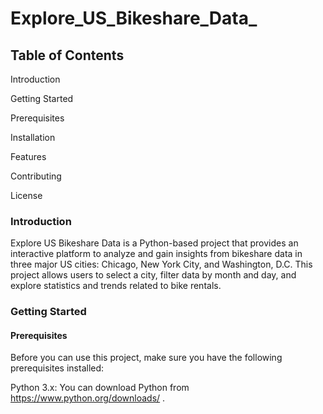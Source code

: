 # Explore_US_Bikeshare_Data_
## Table of Contents

   Introduction
   
   Getting Started
   
   Prerequisites
   
   Installation
   
   Features
   
   Contributing
   
   License
   
### Introduction
Explore US Bikeshare Data is a Python-based project that provides an interactive platform to analyze and gain insights from bikeshare data in three major US cities: Chicago, New York City, and Washington, D.C. This project allows users to select a city, filter data by month and day, and explore statistics and trends related to bike rentals.

### Getting Started
#### Prerequisites
Before you can use this project, make sure you have the following prerequisites installed:

Python 3.x: You can download Python from https://www.python.org/downloads/ .
